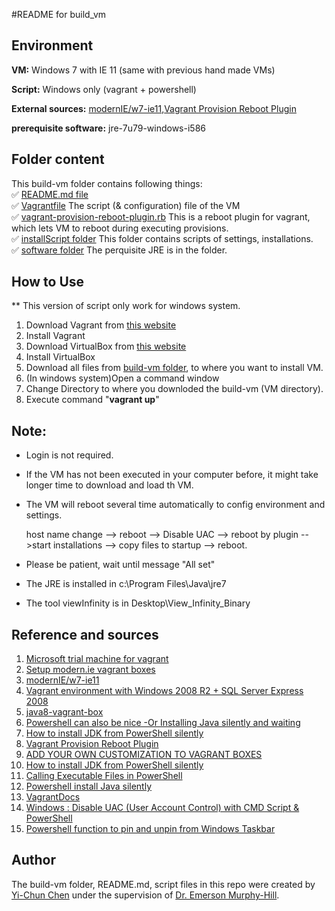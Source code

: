 #README for build_vm

Environment
------
__VM:__ Windows 7 with IE 11 (same with previous hand made VMs)

__Script:__ Windows only (vagrant + powershell)

__External sources:__ [modernIE/w7-ie11](https://atlas.hashicorp.com/modernIE/boxes/w7-ie11),[Vagrant Provision Reboot Plugin](https://github.com/exratione/vagrant-provision-reboot) 

__prerequisite software:__ jre-7u79-windows-i586


Folder content
-----
This build-vm folder contains following things:<br>
:white_check_mark: [README.md file](https://github.com/SoftwareEngineeringToolDemos/ICSE-2011-ViewInfinity/blob/master/build-vm/README.md) <br>
:white_check_mark: [Vagrantfile](https://github.com/SoftwareEngineeringToolDemos/ICSE-2011-ViewInfinity/blob/master/build-vm/Vagrantfile) The script (& configuration) file of the VM<br>
:white_check_mark: [vagrant-provision-reboot-plugin.rb](https://github.com/SoftwareEngineeringToolDemos/ICSE-2011-ViewInfinity/blob/master/build-vm/vagrant-provision-reboot-plugin.rb) This is a reboot plugin for vagrant, which lets VM to reboot during executing provisions.<br>
:white_check_mark: [installScript folder](https://github.com/SoftwareEngineeringToolDemos/ICSE-2011-ViewInfinity/tree/master/build-vm/installScript) This folder contains scripts of settings, installations.<br>
:white_check_mark: [software folder](https://github.com/SoftwareEngineeringToolDemos/ICSE-2011-ViewInfinity/tree/master/build-vm/software) The perquisite JRE is in the folder.<br>



How to Use
-----
** This version of script only work for windows system.

1. Download Vagrant from [this website](https://www.vagrantup.com/)
2. Install Vagrant
3. Download VirtualBox from [this website](https://www.virtualbox.org/wiki/Downloads)
4. Install VirtualBox
5. Download all files from [build-vm folder](https://github.com/SoftwareEngineeringToolDemos/ICSE-2011-ViewInfinity/tree/master/build-vm), to where you want to install VM.
6. (In windows system)Open a command window
7. Change Directory to where you downloded the build-vm (VM directory).
8. Execute command "__vagrant up__"

Note:
------
- Login is not required.
- If the VM has not been executed in your computer before, it might take longer time to download and load th VM.
- The VM will reboot several time automatically to config environment and settings.

  host name change --> reboot --> Disable UAC --> reboot by plugin -->start installations --> copy files to startup --> reboot.
- Please be patient, wait until message "All set"
- The JRE is installed in c:\Program Files\Java\jre7
- The tool viewInfinity is in Desktop\View_Infinity_Binary

Reference and sources
-----
1. [Microsoft trial machine for vagrant](https://dev.windows.com/en-us/microsoft-edge/tools/vms/windows/)
2. [Setup modern.ie vagrant boxes](https://gist.github.com/andreptb/57e388df5e881937e62a)
3. [modernIE/w7-ie11](https://atlas.hashicorp.com/modernIE/boxes/w7-ie11)
4. [Vagrant environment with Windows 2008 R2 + SQL Server Express 2008](https://github.com/fgrehm/vagrant-mssql-express)
5. [java8-vagrant-box](https://github.com/shekhargulati/java8-vagrant-box/blob/master/cookbooks/java/README.md)
6. [Powershell can also be nice -Or Installing Java silently and waiting](http://ramblingsofaswtester.com/?p=552)
7. [How to install JDK from PowerShell silently](http://blag.koveras.org/2011/12/24/how-to-install-jdk-from-powershell-silently/)
8. [Vagrant Provision Reboot Plugin](https://github.com/exratione/vagrant-provision-reboot)
9. [ADD YOUR OWN CUSTOMIZATION TO VAGRANT BOXES](https://mkrmr.wordpress.com/2012/08/12/add-your-own-customization-to-vagrant-boxes/)
10. [How to install JDK from PowerShell silently](http://blag.koveras.org/2011/12/24/how-to-install-jdk-from-powershell-silently/)
11. [Calling Executable Files in PowerShell](http://www.andyparkhill.co.uk/2012/02/calling-executable-files-in-powershell.html)
12. [Powershell install Java silently](http://stackoverflow.com/questions/29799158/powershell-install-java-silently)
13. [VagrantDocs](http://docs-v1.vagrantup.com/v1/docs/getting-started/index.html)
14. [Windows : Disable UAC (User Account Control) with CMD Script & PowerShell](http://juventusitprofessional.blogspot.com/2014/05/windows-disable-uac-user-account.html)
15. [Powershell function to pin and unpin from Windows Taskbar](https://rcmtech.wordpress.com/2014/03/12/powershell-function-to-pin-and-unpin-from-windows-taskbar/)

Author
-----
The build-vm folder, README.md, script files in this repo were created by [Yi-Chun Chen](https://github.com/RimiChen) under the supervision of [Dr. Emerson Murphy-Hill](https://github.com/CaptainEmerson).
